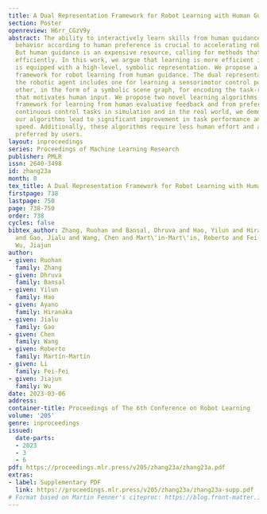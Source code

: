 ```yaml
---
title: A Dual Representation Framework for Robot Learning with Human Guidance
section: Poster
openreview: H6rr_CGzV9y
abstract: The ability to interactively learn skills from human guidance and adjust
  behavior according to human preference is crucial to accelerating robot learning.
  But human guidance is an expensive resource, calling for methods that can learn
  efficiently. In this work, we argue that learning is more efficient if the agent
  is equipped with a high-level, symbolic representation. We propose a dual representation
  framework for robot learning from human guidance. The dual representation used by
  the robotic agent includes one for learning a sensorimotor control policy, and the
  other, in the form of a symbolic scene graph, for encoding the task-relevant information
  that motivates human input. We propose two novel learning algorithms based on this
  framework for learning from human evaluative feedback and from preference. In five
  continuous control tasks in simulation and in the real world, we demonstrate that
  our algorithms lead to significant improvement in task performance and learning
  speed. Additionally, these algorithms require less human effort and are qualitatively
  preferred by users.
layout: inproceedings
series: Proceedings of Machine Learning Research
publisher: PMLR
issn: 2640-3498
id: zhang23a
month: 0
tex_title: A Dual Representation Framework for Robot Learning with Human Guidance
firstpage: 738
lastpage: 750
page: 738-750
order: 738
cycles: false
bibtex_author: Zhang, Ruohan and Bansal, Dhruva and Hao, Yilun and Hiranaka, Ayano
  and Gao, Jialu and Wang, Chen and Mart\'in-Mart\'in, Roberto and Fei-Fei, Li and
  Wu, Jiajun
author:
- given: Ruohan
  family: Zhang
- given: Dhruva
  family: Bansal
- given: Yilun
  family: Hao
- given: Ayano
  family: Hiranaka
- given: Jialu
  family: Gao
- given: Chen
  family: Wang
- given: Roberto
  family: Martín-Martín
- given: Li
  family: Fei-Fei
- given: Jiajun
  family: Wu
date: 2023-03-06
address:
container-title: Proceedings of The 6th Conference on Robot Learning
volume: '205'
genre: inproceedings
issued:
  date-parts:
  - 2023
  - 3
  - 6
pdf: https://proceedings.mlr.press/v205/zhang23a/zhang23a.pdf
extras:
- label: Supplementary PDF
  link: https://proceedings.mlr.press/v205/zhang23a/zhang23a-supp.pdf
# Format based on Martin Fenner's citeproc: https://blog.front-matter.io/posts/citeproc-yaml-for-bibliographies/
---
```

